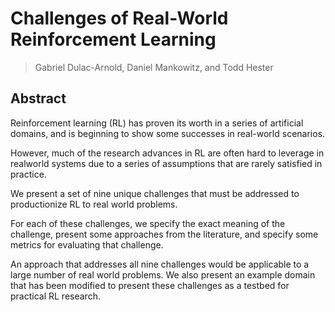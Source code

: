 # Challenges of Real-World Reinforcement Learning
> Gabriel Dulac-Arnold, Daniel Mankowitz, and Todd Hester

## Abstract
Reinforcement learning (RL) has proven its worth in a series of artificial domains, and is beginning to show some successes in real-world scenarios. 

However, much of the research advances in RL are often hard to leverage in realworld systems due to a series of assumptions that are rarely satisfied in practice. 

We present a set of nine unique challenges that must be addressed to productionize RL to real world problems. 

For each of these challenges, we specify the exact meaning of the challenge, present some approaches from the literature, and specify some metrics for evaluating that challenge.

An approach that addresses all nine challenges would be applicable to a large number of real world problems. We also present an example domain that has been modified to present these challenges as a testbed for practical RL research.
